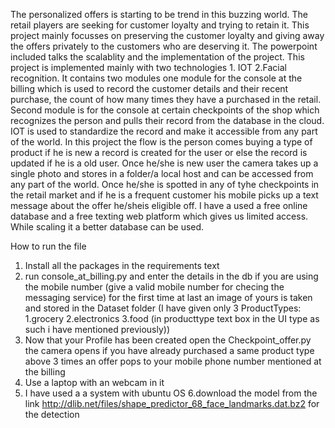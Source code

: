 The personalized offers is  starting to be trend in this buzzing world. The retail players are seeking for customer loyalty and trying to retain it. This project mainly focusses on preserving the customer loyalty and giving away the offers privately to the customers who are deserving it. The powerpoint included talks the scalablity and the implementation of the project. This project is implemented mainly with two technologies 1. IOT 2.Facial recognition. It contains two modules one module for the console at the billing which is used to record the customer details and their recent purchase, the count of how many times they have a purchased in the retail. Second module is for the console at certain checkpoints of the shop which recognizes the person and pulls their record from the database in the cloud. IOT is used to standardize the record and make it accessible from any part of the world.
	In this project the flow is the person comes buying a type of product if he is new a record is created for the user or else the record is updated if he is a old user. Once he/she is new user the camera takes up a single photo and stores in a folder/a local host and can be accessed from any part of the world. Once he/she is spotted in any of tyhe checkpoints in the retail market and if he is a frequent customer his mobile picks up a text message about the offer he/sheis eligible off. I have a used a free online database and a free texting web platform which gives us limited access. While scaling it a better database can be used.
 












How to run the file 

1. Install all the packages in the requirements text
2. run console_at_billing.py and enter the details in the db if you are using the mobile number (give a valid mobile number for checing the messaging service) for the first time at last an image of yours is taken and stored in the Dataset folder
										(I have given only 3 ProductTypes: 1.grocery 2.electronics 3.food (in producttype text box in the UI type as such i have mentioned previously))
3. Now that your Profile has been created open the Checkpoint_offer.py the camera opens if you have already purchased a same product type above 3 times an offer pops to your mobile phone number mentioned at the billing
4. Use a laptop with an webcam in it 
5. I have used a a system with ubuntu OS
6.download the model from the link http://dlib.net/files/shape_predictor_68_face_landmarks.dat.bz2 for the detection
